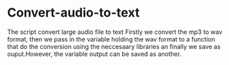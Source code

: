# Convert-audio-to-text
The script convert large audio file to text 
Firstly we convert the mp3 to wav format, then we pass in the variable holding the wav format to a function that do the conversion using the neccesaary libraries an finally we save as ouput.However, the variable output can be saved as another. 
